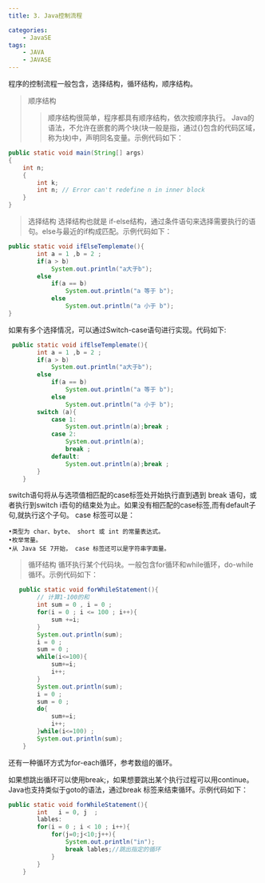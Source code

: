 ```yaml
---
title: 3. Java控制流程

categories: 
    - JavaSE
tags:
    - JAVA
    - JAVASE
---
```

程序的控制流程一般包含，选择结构，循环结构，顺序结构。

> 顺序结构
> >顺序结构很简单，程序都具有顺序结构，依次按顺序执行。
Java的语法，不允许在嵌套的两个块(块一般是指，通过{}包含的代码区域，称为块)中，声明同名变量。示例代码如下：
```java
public static void main(String[] args)
{
    int n;
    {
        int k;
        int n; // Error can't redefine n in inner block
    }
}
```
>选择结构
选择结构也就是 if-else结构，通过条件语句来选择需要执行的语句。else与最近的if构成匹配。示例代码如下：
```java
public static void ifElseTemplemate(){
        int a = 1 ,b = 2 ;
        if(a > b)
            System.out.println("a大于b");
        else
            if(a == b)
                System.out.println("a 等于 b");
            else
                System.out.println("a 小于 b");
}
```
如果有多个选择情况，可以通过Switch-case语句进行实现。代码如下:
```java
 public static void ifElseTemplemate(){
        int a = 1 ,b = 2 ;
        if(a > b)
            System.out.println("a大于b");
        else
            if(a == b)
                System.out.println("a 等于 b");
            else
                System.out.println("a 小于 b");
        switch (a){
            case 1:
                System.out.println(a);break ;
            case 2:
                System.out.println(a);
                break ;
            default:
                System.out.println(a);break ;
        }
    }
```
switch语句将从与选项值相匹配的case标签处开始执行直到遇到 break 语句，或者执行到switch i吾句的结束处为止。如果没有相匹配的case标签,而有default子句,就执行这个子句。
case 标签可以是：

    •类型为 char、byte、 short 或 int 的常量表达式。
    •枚举常量。
    •从 Java SE 7开始， case 标签还可以是字符串字面量。


>循环结构
循环执行某个代码块。一般包含for循环和while循环，do-while循环。示例代码如下：
```java
   public static void forWhileStatement(){
        // 计算1-100的和
        int sum = 0 , i = 0 ;
        for(i = 0 ; i <= 100 ; i++){
            sum +=i;
        }
        System.out.println(sum);
        i = 0 ;
        sum = 0 ;
        while(i<=100){
            sum+=i;
            i++;
        }
        System.out.println(sum);
        i = 0 ;
        sum = 0 ;
        do{
            sum+=i;
            i++;
        }while(i<=100) ;
        System.out.println(sum);
    }
```
还有一种循环方式为for-each循环，参考数组的循环。

如果想跳出循环可以使用break;，如果想要跳出某个执行过程可以用continue。Java也支持类似于goto的语法，通过break 标签来结束循环。示例代码如下：
```java
public static void forWhileStatement(){
        int   i = 0, j  ;
        lables:
        for(i = 0 ; i < 10 ; i++){
            for(j=0;j<10;j++){
                System.out.println("in");
                break lables;//跳出指定的循环
            }
        }
    }
```



